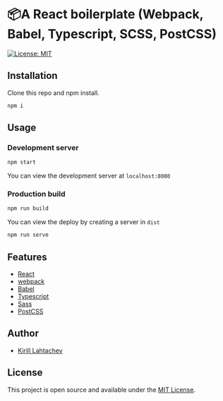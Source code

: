# 📦A React boilerplate (Webpack, Babel, Typescript, SCSS, PostCSS)

[![License: MIT](https://img.shields.io/badge/License-MIT-blue.svg)](https://opensource.org/licenses/MIT)

## Installation

Clone this repo and npm install.

```bash
npm i
```

## Usage

### Development server

```bash
npm start
```

You can view the development server at `localhost:8080`

### Production build

```bash
npm run build
```

You can view the deploy by creating a server in `dist`

```bash
npm run serve
```

## Features

- [React](https://react.dev/)
- [webpack](https://webpack.js.org/)
- [Babel](https://babeljs.io/)
- [Typescript](https://www.typescriptlang.org/)
- [Sass](https://sass-lang.com/)
- [PostCSS](https://postcss.org/)

## Author

- [Kirill Lahtachev](https://lacodda.com)

## License

This project is open source and available under the [MIT License](LICENSE).
